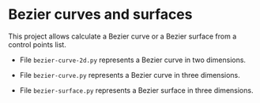 # Bezier curves and surfaces

This project allows calculate a Bezier curve or a Bezier surface from a control points list.

- File `bezier-curve-2d.py` represents a Bezier curve in two dimensions.

- File `bezier-curve.py` represents a Bezier curve in three dimensions.

- File `bezier-surface.py` represents a Bezier surface in three dimensions.
